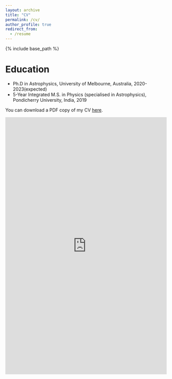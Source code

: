 ```yaml
---
layout: archive
title: "CV"
permalink: /cv/
author_profile: true
redirect_from:
  - /resume
---
```


{% include base_path %}

Education
======
* Ph.D in Astrophysics, University of Melbourne, Australia, 2020-2023(expected)
* 5-Year Integrated M.S. in Physics (specialised in Astrophysics), Pondicherry University, India, 2019

You can download a PDF copy of my CV [here](https://www.dropbox.com/scl/fi/4yekbmfot9ycls2t3wac1/Balu_Sreedhar_CV.pdf).

<iframe src="https://www.dropbox.com/scl/fi/4yekbmfot9ycls2t3wac1/Balu_Sreedhar_CV.pdf" width="100%" height="800" frameborder="no" border="0" marginwidth="0" marginheight="0"></iframe>

